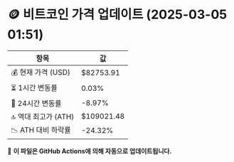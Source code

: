 # 🪙 비트코인 가격 업데이트 (2025-03-05 01:51)

| 항목                | 값 |
|--------------------|----------------|
| 💰 현재 가격 (USD) | $82753.91 |
| ⏳ 1시간 변동률    | 0.03% |
| 📆 24시간 변동률   | -8.97% |
| 🔝 역대 최고가 (ATH) | $109021.48 |
| 📉 ATH 대비 하락률 | -24.32% |

🔄 **이 파일은 GitHub Actions에 의해 자동으로 업데이트됩니다.**
